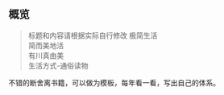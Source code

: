 ## 概览

> 标题和内容请根据实际自行修改
极简生活   
简而美地活   
有川真由美   
生活方式-通俗读物   

不错的断舍离书籍，可以做为模板，每年看一看，写出自己的体系。 




